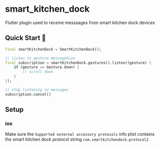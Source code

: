 # smart_kitchen_dock

Flutter plugin used to receive messsages from smart kitchen dock devices

## Quick Start 🚀 #

```dart
final smartKitchenDock = SmartKitchenDock();

// listen to gesture messageSize
final subscription = smartKitchenDock.gestures().listen((gesture) {
    if (gesture == Gesture.down) {
        // scroll down
    }
});

// stop listening to messages
subscription.cancel()
```

## Setup

### ios
Make sure the `Supported external accessory protocols` info plist contains the
smart kitchen dock protocol string `com.smartkitchendock.protocol2`
